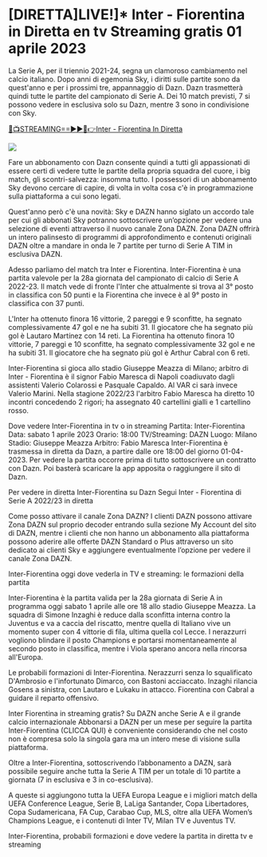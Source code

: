 # [DIRETTA]LIVE!]* Inter - Fiorentina in Diretta en tv Streaming gratis 01 aprile 2023

La Serie A, per il triennio 2021-24, segna un clamoroso cambiamento nel calcio italiano. Dopo anni di egemonia Sky, i diritti sulle partite sono da quest'anno e per i prossimi tre, appannaggio di Dazn. Dazn trasmetterà quindi tutte le partite del campionato di Serie A. Dei 10 match previsti, 7 si possono vedere in esclusiva solo su Dazn, mentre 3 sono in condivisione con Sky. 

[🔴📺STREAMING==►►📲👉Inter - Fiorentina In Diretta](https://tinyurl.com/42c8exjp)

<a href="https://tinyurl.com/42c8exjp" rel="noopener nofollow"><img src="https://livetv.wtvpc.com/wp-content/uploads/2017/06/tv-image.gif"></a>

Fare un abbonamento con Dazn consente quindi a tutti gli appassionati di essere certi di vedere tutte le partite della propria squadra del cuore, i big match, gli scontri-salvezza: insomma tutto. I possessori di un abbonamento Sky devono cercare di capire, di volta in volta cosa c'è in programmazione sulla piattaforma a cui sono legati.

Quest'anno però c'è una novità: Sky e DAZN hanno siglato un accordo tale per cui gli abbonati Sky potranno sottoscrivere un’opzione per vedere una selezione di eventi attraverso il nuovo canale Zona DAZN. Zona DAZN offrirà un intero palinsesto di programmi di approfondimento e contenuti originali DAZN oltre a mandare in onda le 7 partite per turno di Serie A TIM in esclusiva DAZN.

Adesso parliamo del match tra Inter e Fiorentina. Inter-Fiorentina è una partita valevole per la 28a giornata del campionato di calcio di Serie A 2022-23. Il match vede di fronte l'Inter che attualmente si trova al 3° posto in classifica con 50 punti e la Fiorentina che invece è al 9° posto in classifica con 37 punti.

L'Inter ha ottenuto finora 16 vittorie, 2 pareggi e 9 sconfitte, ha segnato complessivamente 47 gol e ne ha subiti 31. Il giocatore che ha segnato più gol è Lautaro Martínez con 14 reti.
La Fiorentina ha ottenuto finora 10 vittorie, 7 pareggi e 10 sconfitte, ha segnato complessivamente 32 gol e ne ha subiti 31. Il giocatore che ha segnato più gol è Arthur Cabral con 6 reti.

Inter-Fiorentina si gioca allo stadio Giuseppe Meazza di Milano; arbitro di Inter - Fiorentina è il signor Fabio Maresca di Napoli coadiuvato dagli assistenti Valerio Colarossi e Pasquale Capaldo. Al VAR ci sarà invece Valerio Marini. Nella stagione 2022/23 l'arbitro Fabio Maresca ha diretto 10 incontri concedendo 2 rigori; ha assegnato 40 cartellini gialli e 1 cartellino rosso.

Dove vedere Inter-Fiorentina in tv o in streaming
Partita: Inter-Fiorentina
Data: sabato 1 aprile 2023
Orario: 18:00
TV/Streaming: DAZN
Luogo: Milano
Stadio: Giuseppe Meazza
Arbitro: Fabio Maresca
Inter-Fiorentina è trasmessa in diretta da Dazn, a partire dalle ore 18:00 del giorno 01-04-2023. Per vedere la partita occorre prima di tutto sottoscrivere un contratto con Dazn. Poi basterà scaricare la app apposita o raggiungere il sito di Dazn.

Per vedere in diretta Inter-Fiorentina su Dazn
Segui Inter - Fiorentina di Serie A 2022/23 in diretta

Come posso attivare il canale Zona DAZN?
I clienti DAZN possono attivare Zona DAZN sul proprio decoder entrando sulla sezione My Account del sito di DAZN, mentre i clienti che non hanno un abbonamento alla piattaforma possono aderire alle offerte DAZN Standard o Plus attraverso un sito dedicato ai clienti Sky e aggiungere eventualmente l’opzione per vedere il canale Zona DAZN. 

Inter-Fiorentina oggi dove vederla in TV e streaming: le formazioni della partita

Inter-Fiorentina è la partita valida per la 28a giornata di Serie A in programma oggi sabato 1 aprile alle ore 18 allo stadio Giuseppe Meazza. La squadra di Simone Inzaghi è reduce dalla sconfitta interna contro la Juventus e va a caccia del riscatto, mentre quella di Italiano vive un momento super con 4 vittorie di fila, ultima quella col Lecce. I nerazzurri vogliono blindare il posto Champions e portarsi momentaneamente al secondo posto in classifica, mentre i Viola sperano ancora nella rincorsa all'Europa.

Le probabili formazioni di Inter-Fiorentina. Nerazzurri senza lo squalificato D'Ambrosio e l'infortunato Dimarco, con Bastoni acciaccato. Inzaghi rilancia Gosens a sinistra, con Lautaro e Lukaku in attacco. Fiorentina con Cabral a guidare il reparto offensivo.

Inter Fiorentina in streaming gratis? Su DAZN anche Serie A e il grande calcio internazionale
Abbonarsi a DAZN per un mese per seguire la partita Inter-Fiorentina (CLICCA QUI) è conveniente considerando che nel costo non è compresa solo la singola gara ma un intero mese di visione sulla piattaforma.

Oltre a Inter-Fiorentina, sottoscrivendo l’abbonamento a DAZN, sarà possibile seguire anche tutta la Serie A TIM per un totale di 10 partite a giornata (7 in esclusiva e 3 in co-esclusiva).

A queste si aggiungono tutta la UEFA Europa League e i migliori match della UEFA Conference League, Serie B, LaLiga Santander, Copa Libertadores, Copa Sudamericana, FA Cup, Carabao Cup, MLS, oltre alla UEFA Women’s Champions League, e i contenuti di Inter TV, Milan TV e Juventus TV.

Inter-Fiorentina, probabili formazioni e dove vedere la partita in diretta tv e streaming